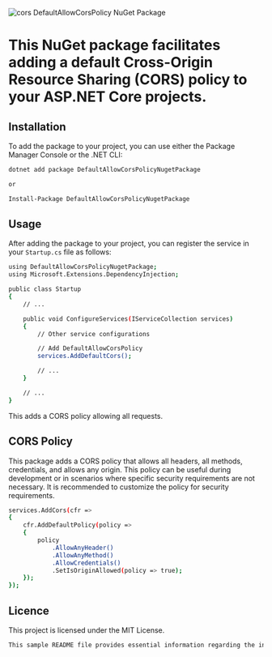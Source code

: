 ![cors](https://github.com/mfurkanayhan/DefaultAllowCorsPolicyNugetPackage/assets/75537063/1649bf54-7721-4040-9c18-62719c7b0554) DefaultAllowCorsPolicy NuGet Package

# This NuGet package facilitates adding a default Cross-Origin Resource Sharing (CORS) policy to your ASP.NET Core projects.

## Installation

To add the package to your project, you can use either the Package Manager Console or the .NET CLI:

```bash
dotnet add package DefaultAllowCorsPolicyNugetPackage

or

Install-Package DefaultAllowCorsPolicyNugetPackage

```


## Usage

After adding the package to your project, you can register the service in your `Startup.cs` file as follows:

```bash
using DefaultAllowCorsPolicyNugetPackage;
using Microsoft.Extensions.DependencyInjection;

public class Startup
{
    // ...

    public void ConfigureServices(IServiceCollection services)
    {
        // Other service configurations

        // Add DefaultAllowCorsPolicy
        services.AddDefaultCors();

        // ...
    }

    // ...
}
```
This adds a CORS policy allowing all requests.

## CORS Policy

This package adds a CORS policy that allows all headers, all methods, credentials, and allows any origin. This policy can be useful during development or in scenarios where specific security requirements are not necessary. It is recommended to customize the policy for security requirements.

```bash
services.AddCors(cfr =>
{
    cfr.AddDefaultPolicy(policy =>
    {
        policy
            .AllowAnyHeader()
            .AllowAnyMethod()
            .AllowCredentials()
            .SetIsOriginAllowed(policy => true);
    });
});
```

## Licence

This project is licensed under the MIT License.

```bash
This sample README file provides essential information regarding the installation, usage, and CORS policy of the project.
```
